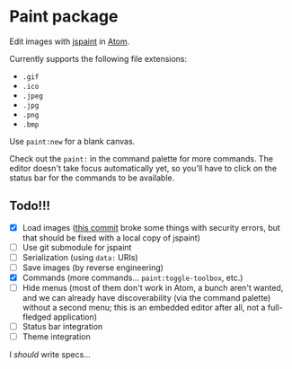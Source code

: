 # Paint package

Edit images with [jspaint](http://github.com/1j01/jspaint) in [Atom](http://github.com/atom/atom).


Currently supports the following file extensions:

 * `.gif`
 * `.ico`
 * `.jpeg`
 * `.jpg`
 * `.png`
 * `.bmp`


Use `paint:new` for a blank canvas.

Check out the `paint:` in the command palette for more commands. The editor doesn't take focus automatically yet, so you'll have to click on the status bar for the commands to be available.


## Todo!!!

* [x] Load images ([this commit](https://github.com/1j01/atom-jspaint/commit/45302adc5967de992228dce042bb8a45c9076a48) broke some things with security errors, but that should be fixed with a local copy of jspaint)
* [ ] Use git submodule for jspaint
* [ ] Serialization (using `data:` URIs)
* [ ] Save images (by reverse engineering)
* [x] Commands (more commands... `paint:toggle-toolbox`, etc.)
* [ ] Hide menus (most of them don't work in Atom, a bunch aren't wanted, and we can already have discoverability (via the command palette) without a second menu; this is an embedded editor after all, not a full-fledged application)
* [ ] Status bar integration
* [ ] Theme integration

I *should* write specs...

